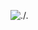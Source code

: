 ![./.](https://user-images.githubusercontent.com/39489535/106922430-05f23e00-6748-11eb-90b5-5b1200254e6c.png)

